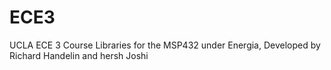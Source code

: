 # ECE3
UCLA ECE 3 Course Libraries for the MSP432 under Energia, Developed by Richard Handelin and hersh Joshi
